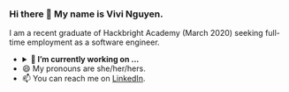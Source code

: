 ### Hi there 👋 My name is Vivi Nguyen.

I am a recent graduate of Hackbright Academy (March 2020) seeking full-time employment as a software engineer. 
- <details>
  <summary><b>🌱 I’m currently working on ...</b></summary>
  * **FreshMaps** : This project is through Wonsulting, an online mentorship organization that helps those from non-traditional backgrounds achieve their career goals. I am working in a group with 3 others as the developer for this web-app to make fresh produce in Oakland easier to find.
  * **Happy Happy Hour** : I'm revisiting a previous hackathon project I worked on to clean up the code and host it on Heroku.
  </details>
- 😄 My pronouns are she/her/hers.
- 📫 You can reach me on [LinkedIn](https://www.linkedin.com/in/thuyvi-nguyen/).
 
<!--
**vivsnguyen/vivsnguyen** is a ✨ _special_ ✨ repository because its `README.md` (this file) appears on your GitHub profile.

Here are some ideas to get you started:

- 🔭 I’m currently working on ...
- 🌱 I’m currently learning ...
- 👯 I’m looking to collaborate on ...
- 🤔 I’m looking for help with ...
- 💬 Ask me about ...
- 📫 How to reach me: ...
- 😄 Pronouns: ...
- ⚡ Fun fact: ...
-->

